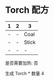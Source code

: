 # Torch 配方

|1|2|3|
|----|-----|-----|
|-|-|Coal|
|-|-|Stick|
|-|-|-|

是否需要加热: 否

生成 Torch \* 数量 4

